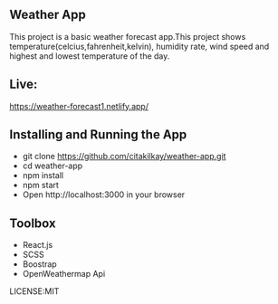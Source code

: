 ## Weather App
This project is a basic weather forecast app.This project shows temperature(celcius,fahrenheit,kelvin), humidity rate, wind speed and highest and lowest temperature of the day. 
 
## Live:
https://weather-forecast1.netlify.app/

## Installing and Running the App
 - git clone https://github.com/citakilkay/weather-app.git
 - cd weather-app
 - npm install
 - npm start 
 - Open http://localhost:3000 in your browser

## Toolbox
 - React.js
 - SCSS
 - Boostrap
 - OpenWeathermap Api

LICENSE:MIT 
